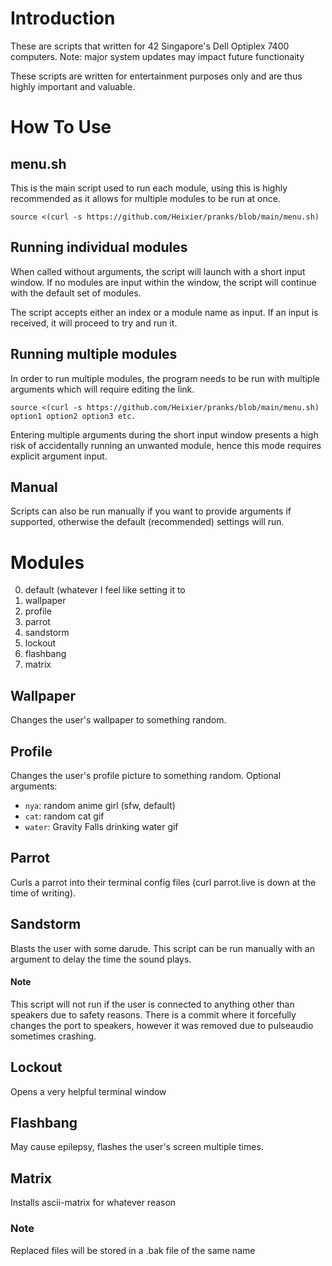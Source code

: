 # Introduction
These are scripts that written for 42 Singapore's Dell Optiplex 7400 computers. Note: major system updates may impact future functionaity

These scripts are written for entertainment purposes only and are thus highly important and valuable.

# How To Use
## menu.sh
This is the main script used to run each module, using this is highly recommended as it allows for multiple modules to be run at once.

    source <(curl -s https://github.com/Heixier/pranks/blob/main/menu.sh)

## Running individual modules

When called without arguments, the script will launch with a short input window. If no modules are input within the window, the script will continue with the default set of modules.

The script accepts either an index or a module name as input. If an input is received, it will proceed to try and run it.

## Running multiple modules

In order to run multiple modules, the program needs to be run with multiple arguments which will require editing the link.

	source <(curl -s https://github.com/Heixier/pranks/blob/main/menu.sh) option1 option2 option3 etc.
Entering multiple arguments during the short input window presents a high risk of accidentally running an unwanted module, hence this mode requires explicit argument input.

## Manual
Scripts can also be run manually if you want to provide arguments if supported, otherwise the default (recommended) settings will run.

# Modules

0. default (whatever I feel like setting it to
1. wallpaper
2. profile
3. parrot
4. sandstorm
5. lockout
6. flashbang
7. matrix

## Wallpaper
Changes the user's wallpaper to something random.

## Profile
Changes the user's profile picture to something random. 
Optional arguments:

* `nya`: random anime girl (sfw, default)
* `cat`: random cat gif
* `water`: Gravity Falls drinking water gif

## Parrot
Curls a parrot into their terminal config files (curl parrot.live is down at the time of writing).

## Sandstorm
Blasts the user with some darude. This script can be run manually with an argument to delay the time the sound plays.
#### Note
This script will not run if the user is connected to anything other than speakers due to safety reasons. There is a commit where it forcefully changes the port to speakers, however it was removed due to pulseaudio sometimes crashing.

## Lockout
Opens a very helpful terminal window

## Flashbang
May cause epilepsy, flashes the user's screen multiple times.

## Matrix
Installs ascii-matrix for whatever reason

### Note
Replaced files will be stored in a .bak file of the same name

